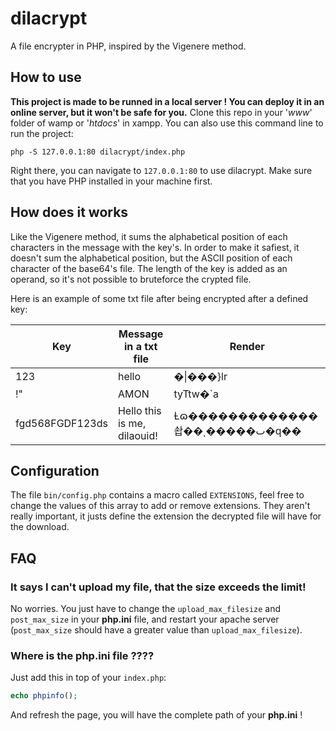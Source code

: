 # dilacrypt
A file encrypter in PHP, inspired by the Vigenere method.

## How to use
**This project is made to be runned in a local server ! You can deploy it in an online server, but it won't be safe for you.**
Clone this repo in your '*www*' folder of wamp or '*htdocs*' in xampp. You can also use this command line to run the project:
```shell
php -S 127.0.0.1:80 dilacrypt/index.php
```
Right there, you can navigate to `127.0.0.1:80` to use dilacrypt. Make sure that you have PHP installed in your machine first.

## How does it works
Like the Vigenere method, it sums the alphabetical position of each characters in the message with the key's. In order to make it safiest, it doesn't sum the alphabetical position, but the ASCII position of each character of the base64's file. The length of the key is added as an operand, so it's not possible to bruteforce the crypted file.

Here is an example of some txt file after being encrypted after a defined key:

| Key 	| Message in a txt file 	| Render 	|
|-	|-	|-	|
| 123 	| hello 	| �\|���}lr 	|
| !" 	| AMON 	| tyTtw�`a 	|
| fgd568FGDF123ds 	| Hello this is me, dilaouid! 	| Ƚɷ�������������솹��ͺ�����ٮ�ԛ�� 	|

## Configuration
The file `bin/config.php` contains a macro called `EXTENSIONS`, feel free to change the values of this array to add or remove extensions. They aren't really important, it justs define the extension the decrypted file will have for the download.

## FAQ
### It says I can't upload my file, that the size exceeds the limit!
No worries. You just have to change the `upload_max_filesize` and `post_max_size` in your **php.ini** file, and restart your apache server (`post_max_size` should have a greater value than `upload_max_filesize`).

### Where is the php.ini file ????
Just add this in top of your `index.php`:
```php
echo phpinfo();
```
And refresh the page, you will have the complete path of your **php.ini** !
